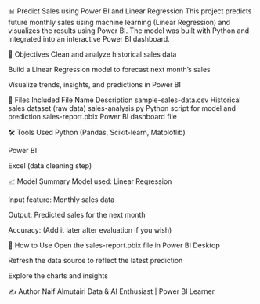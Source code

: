 📊 Predict Sales using Power BI and Linear Regression
This project predicts future monthly sales using machine learning (Linear Regression) and visualizes the results using Power BI. The model was built with Python and integrated into an interactive Power BI dashboard.

🧠 Objectives
Clean and analyze historical sales data

Build a Linear Regression model to forecast next month’s sales

Visualize trends, insights, and predictions in Power BI

📁 Files Included
File Name	Description
sample-sales-data.csv	Historical sales dataset (raw data)
sales-analysis.py	Python script for model and prediction
sales-report.pbix	Power BI dashboard file

🛠 Tools Used
Python (Pandas, Scikit-learn, Matplotlib)

Power BI

Excel (data cleaning step)

📈 Model Summary
Model used: Linear Regression

Input feature: Monthly sales data

Output: Predicted sales for the next month

Accuracy: (Add it later after evaluation if you wish)

📌 How to Use
Open the sales-report.pbix file in Power BI Desktop

Refresh the data source to reflect the latest prediction

Explore the charts and insights

✍️ Author
Naif Almutairi
Data & AI Enthusiast | Power BI Learner

